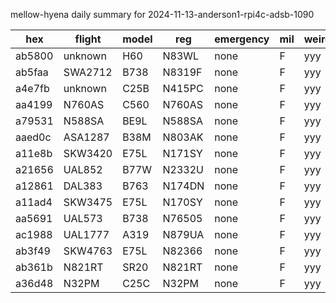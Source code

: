mellow-hyena daily summary for 2024-11-13-anderson1-rpi4c-adsb-1090

|hex|flight|model|reg|emergency|mil|weirdo|
|--|--|--|--|--|--|--|
|ab5800|unknown|H60|N83WL|none|F|yyy|
|ab5faa|SWA2712|B738|N8319F|none|F|yyy|
|a4e7fb|unknown|C25B|N415PC|none|F|yyy|
|aa4199|N760AS|C560|N760AS|none|F|yyy|
|a79531|N588SA|BE9L|N588SA|none|F|yyy|
|aaed0c|ASA1287|B38M|N803AK|none|F|yyy|
|a11e8b|SKW3420|E75L|N171SY|none|F|yyy|
|a21656|UAL852|B77W|N2332U|none|F|yyy|
|a12861|DAL383|B763|N174DN|none|F|yyy|
|a11ad4|SKW3475|E75L|N170SY|none|F|yyy|
|aa5691|UAL573|B738|N76505|none|F|yyy|
|ac1988|UAL1777|A319|N879UA|none|F|yyy|
|ab3f49|SKW4763|E75L|N82366|none|F|yyy|
|ab361b|N821RT|SR20|N821RT|none|F|yyy|
|a36d48|N32PM|C25C|N32PM|none|F|yyy|
